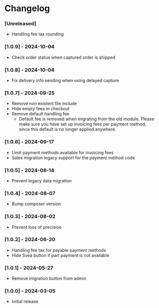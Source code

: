 # Changelog

### [Unreleased]
* Handling fee tax rounding

### [1.0.9] - 2024-10-04
* Check order status when captured order is shipped

### [1.0.8] - 2024-10-04
* Fix delivery info sending when using delayed capture

### [1.0.7] - 2024-09-25
* Remove non existent file include
* Hide empty fees in checkout
* Remove default handling fee
  * Default fee is removed when migrating from the old module. Please make sure you have set up invoicing fees per payment method, since this default is no longer applied anywhere.

### [1.0.6] - 2024-09-17
* Limit payment methods available for invoicing fees
* Sales migration legacy support for the payment method code

### [1.0.5] - 2024-08-14
* Prevent legacy data migration

### [1.0.4] - 2024-08-07
* Bump composer version

### [1.0.3] - 2024-08-02
* Prevent loss of precision

### [1.0.2] - 2024-06-20
* Handling fee tax for payable payment methods
* Hide Svea button if part payment is not available

### [1.0.1] - 2024-05-27
* Remove migration button from admin

### [1.0.0] - 2024-03-05
* Initial release
